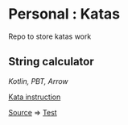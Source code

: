 # Personal : Katas

Repo to store katas work


## String calculator

_Kotlin, PBT, Arrow_ 

[Kata instruction](https://kata-log.rocks/string-calculator-kata)

[Source](kotlin/src/main/kotlin/StringCalculatorPBTKata.kt) => [Test](kotlin/src/test/kotlin/StringCalculatorKataPBTTest.kt)